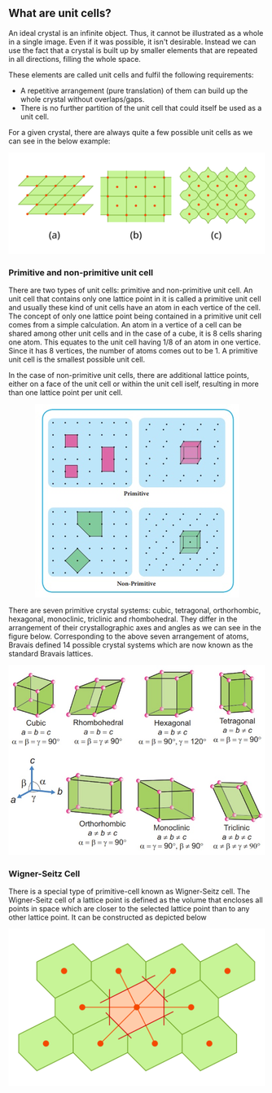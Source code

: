 ## What are unit cells?

An ideal crystal is an infinite object. Thus, it cannot be illustrated as a whole in a single image. Even if it was possible, it isn't desirable. Instead we can use the fact that a crystal is built up by smaller elements that are repeated in all directions, filling the whole space.

These elements are called unit cells and fulfil the following requirements:

- A repetitive arrangement (pure translation) of them can build up the whole crystal without overlaps/gaps.
- There is no further partition of the unit cell that could itself be used as a unit cell.

For a given crystal, there are always quite a few possible unit cells as we can see in the below example:

<p align="center">
  <img src="./images/unit-cells.svg" alt="unit cell"/>
</p>

### Primitive and non-primitive unit cell

There are two types of unit cells: primitive and non-primitive unit cell. An unit cell that contains only one lattice point in it is called a primitive unit cell and usually these kind of unit cells have an atom in each vertice of the cell. The concept of only one lattice point being contained in a primitive unit cell comes from a simple calculation. An atom in a vertice of a cell can be shared among other unit cells and in the case of a cube, it is 8 cells sharing one atom. This equates to the unit cell having 1/8 of an atom in one vertice. Since it has 8 vertices, the number of atoms comes out to be 1. A primitive unit cell is the smallest possible unit cell.

In the case of non-primitive unit cells, there are additional lattice points, either on a face of the unit cell or within the unit cell iself, resulting in more than one lattice point per unit cell.

<p align="center">
  <img src="./images/prim.jpg" alt="primitve/nonprimitive cell"/>
</p>
There are seven primitive crystal systems: cubic, tetragonal, orthorhombic, hexagonal, monoclinic, triclinic and rhombohedral. They differ in the arrangement of their crystallographic axes and angles as we can see in the figure below. Corresponding to the above seven arrangement of atoms, Bravais defined 14 possible crystal systems which are now known as the standard Bravais lattices.
<p align="center">
  <img src="./images/brave.jpg" alt="bravis lattice"/>
</p>

### Wigner-Seitz Cell

There is a special type of primitive-cell known as Wigner-Seitz cell. The Wigner-Seitz cell of a lattice point is defined as the volume that encloses all points in space which are closer to the selected lattice point than to any other lattice point. It can be constructed as depicted below

<p align="center">
  <img src="./images/wigner.svg" alt="wigner-seitz example"/>
</p>
